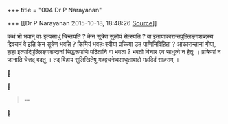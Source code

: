 +++
title = "004 Dr P Narayanan"

+++
[[Dr P Narayanan	2015-10-18, 18:48:26 [Source](https://groups.google.com/g/samskrita/c/aV9GTBEaifc)]]



कथं भो भवान् वाः इत्यसाधुं चिन्तयति ? केन सूत्रेण सुलोपं सेत्स्यति ? वा इतायाकारान्तपुल्लिङ्गशब्दस्य द्विवचनं वे इति केन सूत्रेण भवति ? किमियं भवतः स्वीया प्रक्रिया उत पाणिनिविहिता ? आकारान्तानां गोपा, हाहा इत्यादिपुल्लिङ्गशब्दानां सिद्धरूपाणि पठितानि वा भवता ? भवतो विचार एव साधुत्वे न हेतुः । प्रक्रियां न जानाति चेत्तद् वदतु । तद् विहाय सुलिखितेषु महद्वचनेष्वसाधुतावादो महदिदं साहसम् ।





> --  



